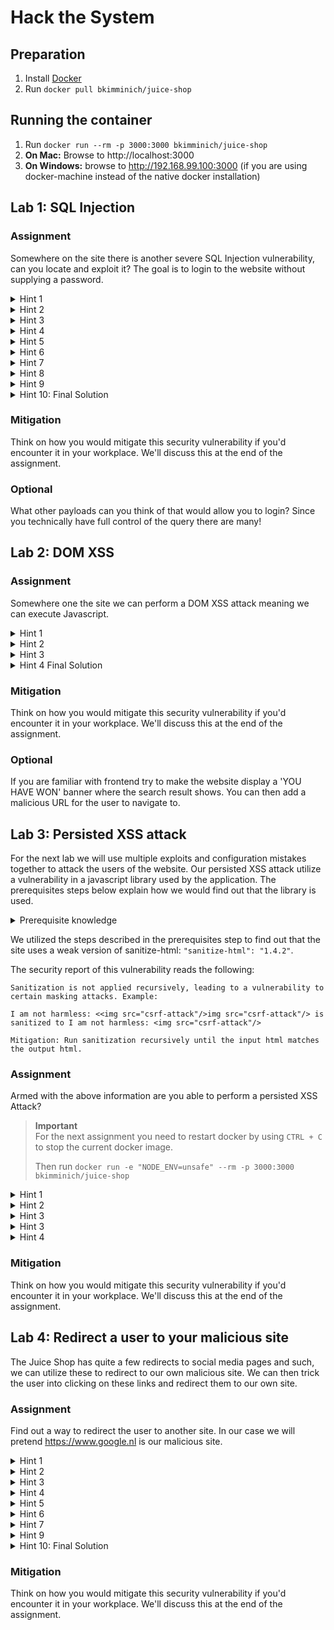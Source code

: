 # Hack the System

## Preparation
1. Install [Docker](https://www.docker.com/get-started)
2. Run `docker pull bkimminich/juice-shop`

## Running the container
1. Run `docker run --rm -p 3000:3000 bkimminich/juice-shop`
2. **On Mac:** Browse to http://localhost:3000 
3. **On Windows:** browse to http://192.168.99.100:3000 (if you are using docker-machine instead of the native docker installation)

## Lab 1: SQL Injection

### Assignment
Somewhere on the site there is another severe SQL Injection vulnerability, can you locate and exploit it? The goal is to login to the website without supplying a password. 

<details>
  <summary>Hint 1</summary>


  The vulnerability allows us to login to the system.


</details>

<details>
  <summary>Hint 2</summary>


  The vulnerability is located at the [login page](http://localhost:3000/#/login).


</details>

<details>
  <summary>Hint 3</summary>


  If you are familiar with SQL, think of what a login query generally looks like. If you are not have a look at hint 4!


</details>

<details>


  <summary>Hint 4</summary>
  The login query looks something like the query below and will log the user in if there is a match 

    ```SQL 
    SELECT * from users where email = 'FORM_INPUT' and password = 'FORM_INPUT';
    ```


</details>

<details>
  <summary>Hint 5</summary>


The problem with SQL injection is that user input is not sanitized, and thus we can adjust the SQL query directly through the form input. Our text in the form ends up directly in the `FORM_INPUT` locations.


</details>


<details>
  <summary>Hint 6</summary>


So we know we need to adjust the query, and that we can use the form to adjust the query. First we need to 'break out' of the variable so we can not only adjust the user input but the entire SQL query itself. In SQL strings are surrounded by the `'` or `"` characters. Input these characters in the email input and see what happens.

</details>

<details>
  <summary>Hint 7</summary>


Notice how `'` behaves differently and does not give a proper error instead it provides an error like `[object Object]` above the email field. This is an indication something is quite seriously wrong.

</details>

<details>
  <summary>Hint 8</summary>

So our goals to login would like something like this:
1. First we break out of string, so we can adjust the query.
2. Then we need to ensure that the query returns at least one row.
3. Then we need to ensure that the password portion of the query is ignored.

</details>

<details>
  <summary>Hint 9</summary>

1. Break out of string, with `'`
2. To return at least one row, we can utilize a condition that always returns true like `1=1`
3. With `--` we can apply comments to SQL, which we can utilize to ignore parts of the query.

</details>

<details>
  <summary>Hint 10: Final Solution</summary>

If you input `' or 1=1--` and any password you will authenticate the first entry in the `Users` table which coincidentally happens to be the administrator.
</details>


### Mitigation
Think on how you would mitigate this security vulnerability if you'd encounter it in your workplace. We'll discuss this at the end of the assignment.

### Optional
What other payloads can you think of that would allow you to login? Since you technically have full control of the query there are many!

## Lab 2: DOM XSS
### Assignment
Somewhere one the site we can perform a DOM XSS attack meaning we can execute Javascript.

<details>
  <summary>Hint 1</summary>


  The exploit is located in the search functionality.


</details>

<details>
  <summary>Hint 2</summary>


  The exploit allows you to use HTML.


</details>

<details>
  <summary>Hint 3</summary>


For example try to search with: `<b style="color:red;">WOW, BIG MISTAKE</b>`. Can you imagine the consequences of this?


</details>

<details>
  <summary>Hint 4 Final Solution</summary>


  For example use `<iframe src="javascript:alert('xss')">` in the search field. Also notice that we can use this delivery remotely since the search query is in the page URL: `http://localhost:3000/#/search?q=%3Ciframe%20src%3D%22javascript:alert(%60xss%60)%22%3E`. We just need to encode the URL.


</details>

### Mitigation
Think on how you would mitigate this security vulnerability if you'd encounter it in your workplace. We'll discuss this at the end of the assignment.

### Optional
If you are familiar with frontend try to make the website display a 'YOU HAVE WON' banner where the search result shows. You can then add a malicious URL for the user to navigate to. 

## Lab 3: Persisted XSS attack
For the next lab we will use multiple exploits and configuration mistakes together to attack the users of the website. Our persisted XSS attack utilize a vulnerability in a javascript library used by the application. The prerequisites steps below explain how we would find out that the library is used. 

<details>
  <summary>Prerequisite knowledge</summary>

  1. There is a serious misconfiguration on the webserver of this site, ftp access is available on `http://localhost:3000/ftp` on Mac and `http://192.168.99.100:3000/ftp` on Windows.
  2. Notice that a file exists with the name of `package.json.bak` For those unfamiliar a `package.json` file is a file used in frontend applications to document which versions need to be installed of dependencies.
  3. Downloading this file will throw an error because of some poorly implemented security measures by the FTP server which should only allow `pdf` and `md` files to be downloaded. 
  4. So let's bypass that download filter with a Poison Null Byte, use the URL `http://localhost:3000/ftp/package.json.bak%2500.md` to download the file anyway tricking the FTP server into thinking you download a MD file.
  5. We now have the `package.json` file downloaded and have all exact version numbers that the frontend will use.
  6. We can then use this list to make an inventory of all vulnerabilities in the frontend libraries.


</details>

We utilized the steps described in the prerequisites step to find out that the site uses a weak version of sanitize-html: `"sanitize-html": "1.4.2"`. 

The security report of this vulnerability reads the following:
```
Sanitization is not applied recursively, leading to a vulnerability to certain masking attacks. Example:

I am not harmless: <<img src="csrf-attack"/>img src="csrf-attack"/> is sanitized to I am not harmless: <img src="csrf-attack"/>

Mitigation: Run sanitization recursively until the input html matches the output html.
```

### Assignment
Armed with the above information are you able to perform a persisted XSS Attack?

> **Important**  
> For the next assignment you need to restart docker by using `CTRL + C` to stop the current docker image.
>
> Then run `docker run -e "NODE_ENV=unsafe" --rm -p 3000:3000 bkimminich/juice-shop`


<details>
  <summary>Hint 1</summary>


The exploit is located on a place where you can add content for other users to see. 


</details>

<details>
  <summary>Hint 2</summary>


You submit feedback on one place and it is visible on another place. Can you find such a usecase on the site?


</details>

<details>
  <summary>Hint 3</summary>


The exploit is located at the Customer Feedback (`http://localhost:3000/#/contact`) page. The content you post will be available here in the carousel `http://localhost:3000/#/about`.


</details>

<details>
  <summary>Hint 3</summary>


Reading the security report it becomes clear that by using `<` in the comment field we can execute HTML again.

</details>

<details>
  <summary>Hint 4</summary>


Try a payload of `<<script>Foo</script>iframe src="javascript:alert('xss')">`.

</details>


### Mitigation
Think on how you would mitigate this security vulnerability if you'd encounter it in your workplace. We'll discuss this at the end of the assignment.

## Lab 4: Redirect a user to your malicious site
The Juice Shop has quite a few redirects to social media pages and such, we can utilize these to redirect to our own malicious site. We can then trick the user into clicking on these links and redirect them to our own site. 

### Assignment
Find out a way to redirect the user to another site. In our case we will pretend https://www.google.nl is our malicious site. 

<details>
  <summary>Hint 1</summary>


Inspect the links of the site and try to find a link where a redirect logic is utilized. 

</details>

<details>
  <summary>Hint 2</summary>


The link in question is in the sidebar.

</details>

<details>
  <summary>Hint 3</summary>


The link in question is the GitHub link.

</details>

<details>
  <summary>Hint 4</summary>

The link to utilize is `http://localhost:3000/redirect?to=https://github.com/bkimminich/juice-shop`

</details>

<details>
  <summary>Hint 5</summary>

Notice that with a payload of `http://localhost:3000/redirect?to=https://www.google.nl` we will get an error. Nice security! Or maybe not can you get around this?

</details>

<details>
  <summary>Hint 6</summary>

Obviously the developers of the app were smart enough to implement a whitelist and `https://github.com/bkimminich/juice-shop` is on that whitelist. Maybe the whitelist was implemented poorly we can use this to our advantage?
</details>

<details>
  <summary>Hint 7</summary>

We can modify URLs in a way that has no impact to the actual URL and incorporate the original whitelisted URL into our own malicious URL. For example by adding a `GET` parameter by doing something like this `https://www.google.nl?someValue=BLA`. Can we use this to add the original URL back into our malicious site URL?
</details>

<details>
  <summary>Hint 9</summary>

We can craft a redirect URL like `https://www.google.nl?bla=https://github.com/bkimminich/juice-shop` in order to still have the original URL in the message, since the redirect validation does not look at the entire input but accepts partial matches this is enough to bypass validation. We can now use the official URL to redirect to our malicious site. 
</details>

<details>
  <summary>Hint 10: Final Solution</summary>

The final URL is: `http://localhost:3000/redirect?to=https://www.google.nl?bla=https://github.com/bkimminich/juice-shop`


</details>

### Mitigation
Think on how you would mitigate this security vulnerability if you'd encounter it in your workplace. We'll discuss this at the end of the assignment.
